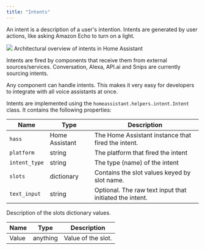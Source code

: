 ```yaml
---
title: "Intents"
---
```


An intent is a description of a user's intention. Intents are generated by user actions, like asking Amazon Echo to turn on a light.

<p class='img'>
<a href='https://docs.google.com/drawings/d/1i9AsOQNCBCaeM14QwEglZizV0lZiWKHZgroZc9izB0E/edit'><img src='/images/architecture/intents.png' /></a>
Architectural overview of intents in Home Assistant
</p>

Intents are fired by components that receive them from external sources/services. Conversation, Alexa, API.ai and Snips are currently sourcing intents.

Any component can handle intents. This makes it very easy for developers to integrate with all voice assistants at once.

Intents are implemented using the `homeassistant.helpers.intent.Intent` class. It contains the following properties:

| Name | Type | Description |
| ---- | ---- | ----------- |
| `hass` | Home Assistant | The Home Assistant instance that fired the intent.
| `platform` | string | The platform that fired the intent
| `intent_type` | string | The type (name) of the intent
| `slots` | dictionary | Contains the slot values keyed by slot name.
| `text_input` | string | Optional. The raw text input that initiated the intent.

Description of the slots dictionary values.

| Name | Type | Description |
| ---- | ---- | ----------- |
| Value | anything | Value of the slot.
